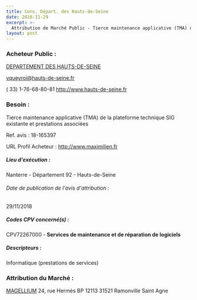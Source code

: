 ```yaml
---
title: Cons. Départ. des Hauts-de-Seine
date: 2018-11-29
excerpt: >-
  Attribution de Marché Public - Tierce maintenance applicative (TMA) de la plateforme technique SIG existante et prestations associées
layout: post
---
```


### Acheteur Public : 
<a href="/acheteur-33/siren-229200506"> DEPARTEMENT DES HAUTS-DE-SEINE</a><br/>



vqueyroi@hauts-de-seine.fr

( 33) 1-76-68-80-81
http://www.hauts-de-seine.fr
### Besoin :

Tierce maintenance applicative (TMA) de la plateforme technique SIG existante et prestations associées

Ref. avis : 18-165397

URL Profil Acheteur : http://www.maximilien.fr

##### Lieu d'exécution :

Nanterre - Département 92 - Hauts-de-Seine

###### Date de publication de l'avis d'attribution : 
29/11/2018

##### Codes CPV concerné(s) :
CPV72267000 - **Services de maintenance et de réparation de logiciels** <br/>

##### Descripteurs :
Informatique (prestations de services) <br/>

### Attribution du Marché :
<a href="/entreprise-262/siren-450550991"> MAGELLIUM</a>    24, rue Hermès BP 12113 31521 Ramonville Saint Agne <br/>
